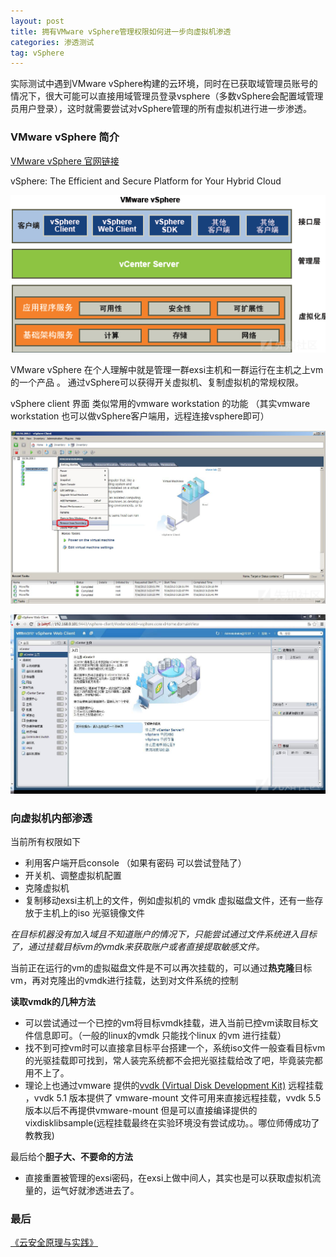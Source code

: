 ```yaml
---
layout: post
title: 拥有VMware vSphere管理权限如何进一步向虚拟机渗透
categories: 渗透测试
tag: vSphere
---
```


实际测试中遇到VMware vSphere构建的云环境，同时在已获取域管理员账号的情况下，很大可能可以直接用域管理员登录vsphere（多数vSphere会配置域管理员用户登录），这时就需要尝试对vSphere管理的所有虚拟机进行进一步渗透。

### VMware vSphere 简介

[VMware vSphere 官网链接](https://www.vmware.com/products/vsphere.html)

vSphere: The Efficient and Secure Platform for Your Hybrid Cloud

![](/styles/images/2018/vSphere.png)

VMware vSphere  在个人理解中就是管理一群exsi主机和一群运行在主机之上vm的一个产品 。
通过vSphere可以获得开关虚拟机、复制虚拟机的常规权限。

vSphere client 界面 类似常用的vmware workstation 的功能 （其实vmware workstation 也可以做vSphere客户端用，远程连接vsphere即可）

![](/styles/images/2018/vSphere1.png)

![](/styles/images/2018/vSphere2.png)

### 向虚拟机内部渗透

当前所有权限如下

- 利用客户端开启console （如果有密码 可以尝试登陆了）
- 开关机、调整虚拟机配置
- 克隆虚拟机
- 复制移动exsi主机上的文件，例如虚拟机的 vmdk 虚拟磁盘文件，还有一些存放于主机上的iso 光驱镜像文件

*在目标机器没有加入域且不知道账户的情况下，只能尝试通过文件系统进入目标了，通过挂载目标vm的vmdk来获取账户或者直接提取敏感文件。*

当前正在运行的vm的虚拟磁盘文件是不可以再次挂载的，可以通过**热克隆**目标vm，再对克隆出的vmdk进行挂载，达到对文件系统的控制

**读取vmdk的几种方法**

- 可以尝试通过一个已控的vm将目标vmdk挂载，进入当前已控vm读取目标文件信息即可。（一般的linux的vmdk 只能找个linux 的vm 进行挂载）
- 找不到可控vm时可以直接拿目标平台搭建一个，系统iso文件一般查看目标vm的光驱挂载即可找到，常人装完系统都不会把光驱挂载给改了吧，毕竟装完都用不上了。
- 理论上也通过vmware 提供的[vvdk (Virtual Disk Development Kit)](https://code.vmware.com/web/sdk/6.7/vddk) 远程挂载 ，vvdk 5.1 版本提供了 vmware-mount 文件可用来直接远程挂载，vvdk 5.5 版本以后不再提供vmware-mount 但是可以直接编译提供的vixdisklibsample(远程挂载最终在实验环境没有尝试成功。。哪位师傅成功了教教我)


最后给个**胆子大、不要命的方法**

- 直接重置被管理的exsi密码，在exsi上做中间人，其实也是可以获取虚拟机流量的，运气好就渗透进去了。

### 最后

[《云安全原理与实践》](https://yq.aliyun.com/articles/212736)